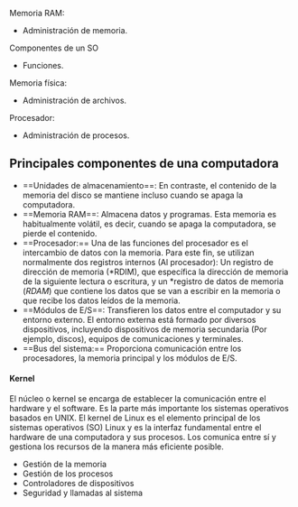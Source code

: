 Memoria RAM:
- Administración de memoria.

Componentes de un SO
- Funciones.

Memoria física:
- Administración de archivos.

Procesador: 
- Administración de procesos.

## Principales componentes de una computadora

- ==Unidades de almacenamiento==: En contraste, el contenido de la memoria del disco se mantiene incluso cuando se apaga la computadora.
- ==Memoria RAM==: Almacena datos y programas. Esta memoria es habitualmente volátil, es decir, cuando se apaga la computadora, se pierde el contenido.
- ==Procesador:== Una de las funciones del procesador es el intercambio de datos con la memoria. Para este fin, se utilizan normalmente dos registros internos (Al procesador): Un registro de dirección de memoria (*RDIM), que específica la dirección de memoria de la siguiente lectura o escritura, y un *registro de datos de memoria (*RDAM*) que contiene los datos que se van a escribir en la memoria o que recibe los datos leídos de la memoria.
- ==Módulos de E/S==: Transfieren los datos entre el computador y su entorno externo. El entorno externa está formado por diversos dispositivos, incluyendo dispositivos de memoria secundaria (Por ejemplo, discos), equipos de comunicaciones y terminales.
- ==Bus del sistema:== Proporciona comunicación entre los procesadores, la memoria principal y los módulos de E/S.

#### Kernel

El núcleo o kernel se encarga de establecer la comunicación entre el hardware y el software. Es la parte más importante los sistemas operativos basados en UNIX. El kernel de Linux es el elemento principal de los sistemas operativos (SO) Linux y es la interfaz fundamental entre el  hardware de una computadora y sus procesos. Los comunica entre sí y gestiona los recursos de la manera más eficiente posible.

- Gestión de la memoria
- Gestión de los procesos
- Controladores de dispositivos
- Seguridad y llamadas al sistema